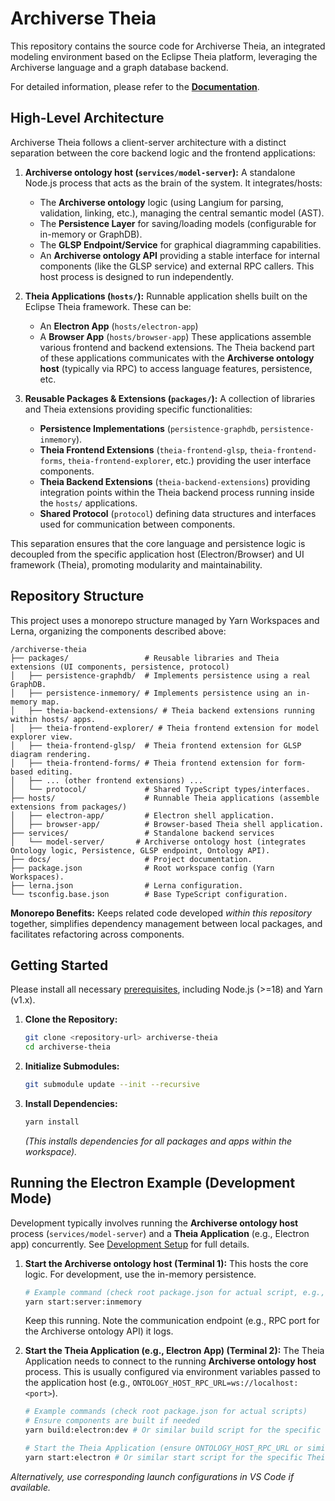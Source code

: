 # Archiverse Theia

This repository contains the source code for Archiverse Theia, an integrated modeling environment based on the Eclipse Theia platform, leveraging the Archiverse language and a graph database backend.

For detailed information, please refer to the **[Documentation](./docs/README.md)**.

## High-Level Architecture

Archiverse Theia follows a client-server architecture with a distinct separation between the core backend logic and the frontend applications:

1.  **Archiverse ontology host (`services/model-server`):** A standalone Node.js process that acts as the brain of the system. It integrates/hosts:
    *   The **Archiverse ontology** logic (using Langium for parsing, validation, linking, etc.), managing the central semantic model (AST).
    *   The **Persistence Layer** for saving/loading models (configurable for in-memory or GraphDB).
    *   The **GLSP Endpoint/Service** for graphical diagramming capabilities.
    *   An **Archiverse ontology API** providing a stable interface for internal components (like the GLSP service) and external RPC callers.
    This host process is designed to run independently.

2.  **Theia Applications (`hosts/`):** Runnable application shells built on the Eclipse Theia framework. These can be:
    *   An **Electron App** (`hosts/electron-app`)
    *   A **Browser App** (`hosts/browser-app`)
    These applications assemble various frontend and backend extensions. The Theia backend part of these applications communicates with the **Archiverse ontology host** (typically via RPC) to access language features, persistence, etc.

3.  **Reusable Packages & Extensions (`packages/`):** A collection of libraries and Theia extensions providing specific functionalities:
    *   **Persistence Implementations** (`persistence-graphdb`, `persistence-inmemory`).
    *   **Theia Frontend Extensions** (`theia-frontend-glsp`, `theia-frontend-forms`, `theia-frontend-explorer`, etc.) providing the user interface components.
    *   **Theia Backend Extensions** (`theia-backend-extensions`) providing integration points within the Theia backend process running inside the `hosts/` applications.
    *   **Shared Protocol** (`protocol`) defining data structures and interfaces used for communication between components.

This separation ensures that the core language and persistence logic is decoupled from the specific application host (Electron/Browser) and UI framework (Theia), promoting modularity and maintainability.

## Repository Structure

This project uses a monorepo structure managed by Yarn Workspaces and Lerna, organizing the components described above:

```
/archiverse-theia
├── packages/                 # Reusable libraries and Theia extensions (UI components, persistence, protocol)
│   ├── persistence-graphdb/  # Implements persistence using a real GraphDB.
│   ├── persistence-inmemory/ # Implements persistence using an in-memory map.
│   ├── theia-backend-extensions/ # Theia backend extensions running within hosts/ apps.
│   ├── theia-frontend-explorer/ # Theia frontend extension for model explorer view.
│   ├── theia-frontend-glsp/  # Theia frontend extension for GLSP diagram rendering.
│   ├── theia-frontend-forms/ # Theia frontend extension for form-based editing.
│   ├── ... (other frontend extensions) ...
│   └── protocol/             # Shared TypeScript types/interfaces.
├── hosts/                    # Runnable Theia applications (assemble extensions from packages/)
│   ├── electron-app/         # Electron shell application.
│   ├── browser-app/          # Browser-based Theia shell application.
├── services/                 # Standalone backend services
│   └── model-server/       # Archiverse ontology host (integrates Ontology logic, Persistence, GLSP endpoint, Ontology API).
├── docs/                     # Project documentation.
├── package.json              # Root workspace config (Yarn Workspaces).
├── lerna.json                # Lerna configuration.
└── tsconfig.base.json        # Base TypeScript configuration.
```

**Monorepo Benefits:** Keeps related code developed *within this repository* together, simplifies dependency management between local packages, and facilitates refactoring across components.

## Getting Started

Please install all necessary [prerequisites](https://github.com/eclipse-theia/theia/blob/master/doc/Developing.md#prerequisites), including Node.js (>=18) and Yarn (v1.x).

1.  **Clone the Repository:**
    ```bash
    git clone <repository-url> archiverse-theia
    cd archiverse-theia
    ```

2.  **Initialize Submodules:**
    ```bash
    git submodule update --init --recursive
    ```

3.  **Install Dependencies:**
    ```bash
    yarn install
    ```
    *(This installs dependencies for all packages and apps within the workspace).*

## Running the Electron Example (Development Mode)

Development typically involves running the **Archiverse ontology host** process (`services/model-server`) and a **Theia Application** (e.g., Electron app) concurrently. See [Development Setup](./docs/development/setup.md) for full details.

1.  **Start the Archiverse ontology host (Terminal 1):**
    This hosts the core logic. For development, use the in-memory persistence.
    ```bash
    # Example command (check root package.json for actual script, e.g., yarn workspace @archiverse-theia/model-server start:dev)
    yarn start:server:inmemory
    ```
    Keep this running. Note the communication endpoint (e.g., RPC port for the Archiverse ontology API) it logs.

2.  **Start the Theia Application (e.g., Electron App) (Terminal 2):**
    The Theia Application needs to connect to the running **Archiverse ontology host** process. This is usually configured via environment variables passed to the application host (e.g., `ONTOLOGY_HOST_RPC_URL=ws://localhost:<port>`).
    ```bash
    # Example commands (check root package.json for actual scripts)
    # Ensure components are built if needed
    yarn build:electron:dev # Or similar build script for the specific Theia Application host

    # Start the Theia Application (ensure ONTOLOGY_HOST_RPC_URL or similar is set)
    yarn start:electron # Or similar start script for the specific Theia Application host
    ```

*Alternatively, use corresponding launch configurations in VS Code if available.*
